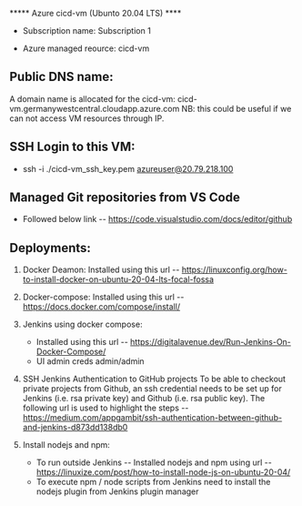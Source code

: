 

***** Azure cicd-vm (Ubunto 20.04 LTS) ****

- Subscription name: Subscription 1

- Azure managed reource: cicd-vm

## Public DNS name:
A domain name is allocated for the cicd-vm: cicd-vm.germanywestcentral.cloudapp.azure.com
NB: this could be useful if we can not access VM resources through IP.

## SSH Login to this VM:
- ssh -i ./cicd-vm_ssh_key.pem azureuser@20.79.218.100

## Managed Git repositories from VS Code
- Followed below link -- https://code.visualstudio.com/docs/editor/github


## Deployments:
1. Docker Deamon:
	Installed using this url -- https://linuxconfig.org/how-to-install-docker-on-ubuntu-20-04-lts-focal-fossa

2. Docker-compose:
	Installed using this url -- https://docs.docker.com/compose/install/

3. Jenkins using docker compose:
	- Installed using this url -- https://digitalavenue.dev/Run-Jenkins-On-Docker-Compose/
	- UI admin creds admin/admin
	
4. SSH Jenkins Authentication to GitHub projects
	To be able to checkout private projects from Github, an ssh credential needs to be set up for Jenkins (i.e. rsa private key) and Github (i.e. rsa public key). The following url is used to highlight the steps -- https://medium.com/appgambit/ssh-authentication-between-github-and-jenkins-d873dd138db0 

4. Install nodejs and npm:
	- To run outside Jenkins -- Installed nodejs and npm using url -- https://linuxize.com/post/how-to-install-node-js-on-ubuntu-20-04/
	- To execute npm / node scripts from Jenkins need to install the nodejs plugin from Jenkins plugin manager